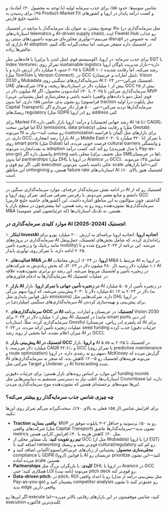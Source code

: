 شانس متوسط: حدود ۵۵٪ برای جذب سرمایه اولیه (با توجه به محصول ۳۰٪ آماده)، و ۴۵٪ برای رسیدن به Product-Market Fit و کسب درآمد پایدار در اروپا و کشورهای حاشیه خلیج فارس.

حالا توضیح بیشتر: به عنوان یک سرمایه‌گذار با سابقه در لجستیک (مثل سرمایه‌گذاری در استارتاپ‌های telematics و AI-driven supply chain)، ایده FleetAI Hub رو جذاب می‌بینم—نوآوری محاوره‌ای می‌تونه داشبوردهای سنتی رو disrupt کنه، به خصوص در بازاری که AI adoption در لجستیک داره منفجر می‌شه. اما سخت‌گیرانه نگاه کنیم، چالش‌ها زیاده.

برای جذب سرمایه: در اروپا، اکوسیستم قوی (مثل لندن یا برلین) با فاندهایی مثل EQT یا Index Ventures، تمرکز روی sustainable logistics داره—بازار مدیریت ناوگان اروپا تا ۲۰۲۵ حدود ۸ میلیارد دلار ارزش داره و با CAGR ۱۰٪ رشد می‌کنه، اما رقابت شدیده (مثل TomTom یا Verizon Connect). در GCC (مثل امارات و عربستان)، Vision 2030 و Mubadala سرمایه‌گذاری‌های سنگینی روی AI لجستیک می‌کنن—در ۲۰۲۴، UAE بیش از ۱ میلیارد دلار در استارتاپ‌ها ریخته، و ۲۵٪ شرکت‌های GCC بیش از ۲۵ میلیون دلار در AI سرمایه‌گذاری می‌کنن تا ۲۰۲۵. با ۳۰٪ آماده‌بودن محصول، اگر MVP قوی (مثل دمو با داده‌های واقعی) داشته باشی و محلی‌سازی (مثل پشتیبانی عربی/فرانسوی) رو نشون بدی، شانس ۵۵٪ داری. اما بدون traction اولیه (مثل پایلوت در Capital Transport)، سرمایه‌گذارها تردید می‌کنن—من ۵۰۰ هزار دلار می‌ذارم اگر ریسک‌های regulatory (مثل GDPR در اروپا) رو address کنی.

برای Market Fit و درآمد: اروپا بازار بالغی داره (رشد جهانی لجستیک AI تا ۱۵٪ CAGR)، اما قوانین سخت EU (emissions, data privacy) و رقابت محلی (مثل Geotab) می‌تونه fit رو سخت کنه—نیاز به customization برای بازارهای مثل آلمان یا فرانسه داری. در GCC، رشد انفجاری (بازار AI در Middle East تا ۳۲۰ میلیارد تا ۲۰۳۰) با تمرکز روی smart ports (مثل Dubai) فرصت خوبی می‌ده، اما cultural barriers و وابستگی به نفت/تجارت می‌تونه adoption رو کند کنه. کسب درآمد (با مدل هیبریدی Pay-as-you-go) پتانسیل داره اگر pricing محلی باشه (مثل تخفیف برای SMEها در عربستان)، اما بدون partnerships (مثل DHL در اروپا یا Aramco در GCC)، شانس ۴۵٪ می‌مونه. کلی، اگر تیم قوی و execution عالی داشته باشی، می‌تونی scale کنی—اما بازارهای این مناطق unforgiving هستن، و failure rate استارتاپ‌های AI لجستیک هنوز بالای ۶۰٪ است.

----

در ادامه نقش سرمایه‌گذار حرفه‌ای، موارد سرمایه‌گذاری سنگین در AI لجستیک رو که از دانشم و منابع معتبر می‌دونم، با رفرنس معرفی می‌کنم. تمرکز روی اروپا و GCC (کشورهای حاشیه خلیج فارس) گذاشتم، چون سؤالتون به این مناطق اشاره داشت. این سرمایه‌گذاری‌ها نشون‌دهنده روند رو به رشد هستن، اما بیشترشون در سطح بازار یا M&A هستن، نه تک‌تک استارتاپ‌ها (که جزئیاتشون کمتر عمومیه).

### موارد کلیدی سرمایه‌گذاری در AI لجستیک (2024-2025):

۱. **ابتکار InvestAI اتحادیه اروپا**: اتحادیه اروپا برنامه‌ای به ارزش ۲۰۰ میلیارد یورو برای سرمایه‌گذاری در پروژه‌های AI راه‌اندازی کرده، که شامل بخش‌های لجستیک، حمل‌ونقل و زنجیره تأمین (مانند رباتیک و mobility) می‌شه. این برنامه از ۲۰۲۳ شروع شده و تا ۲۰۲۵ ادامه داره، با تمرکز روی نوآوری پایدار.

۲. **فعالیت‌های M&A در AI اروپا**: در ۲۰۲۴، ارزش معاملات M&A مرتبط با AI در اروپا به ۱.۱ میلیارد دلار رسید (از ۴۸۰ میلیون دلار در ۲۰۲۳)، که بخش زیادی‌ش به شرکت‌های AI در زنجیره تأمین و لجستیک مربوط می‌شه. این رشد دو برابری نشون‌دهنده علاقه سرمایه‌گذارها به ادغام فناوری‌های AI در عملیات لجستیک.

۳. **بازار AI در زنجیره تأمین جهانی با تمرکز اروپا**: بازار AI در زنجیره تأمین از ۵.۰۵ میلیارد دلار در ۲۰۲۳ به ۵۱.۱۲ میلیارد دلار تا ۲۰۳۰ پیش‌بینی می‌شه، که اروپا سهم بزرگی (به دلیل قوانین پایداری مثل emissions) داره. شرکت‌هایی مثل DHL در اروپا سرمایه‌گذاری‌های سنگینی (میلیاردی) در AI برای پیش‌بینی و بهینه‌سازی کرده‌ن.

۴. **سرمایه‌گذاری‌های GCC در AI لجستیک**: در عربستان و امارات، برنامه Vision 2030 بیش از ۱ میلیارد دلار در ۲۰۲۴ برای AI در لجستیک (مانند smart ports در دبی) سرمایه‌گذاری کرده. مثلاً، استارتاپ Omniful (در ریاض، عربستان) که پلتفرم AI برای عملیات زنجیره تأمین ارائه می‌ده، در ۲۰۲۴ seed funding جذب کرده (جزئیات دقیق میزان اعلام نشده، اما بخشی از روند رشد AI در GCC). 

۵. **پیش‌بینی بازار AI لجستیک در GCC و اروپا**: بازار AI در لجستیک تا ۲۰۲۵ به ۵.۷۵ میلیارد دلار می‌رسه، با CAGR ۴۲.۶٪، و GCC (با تمرکز روی predictive maintenance و route optimization) سهم رو به رشدی داره. در اروپا، McKinsey گزارش می‌ده که AI می‌تونه هزینه‌های لجستیک رو ۵-۲۰٪ کاهش بده، که منجر به سرمایه‌گذاری‌های شرکتی مثل Target و Unilever در AI forecasting شده. 

این موارد بر اساس روندهای بازار هستن؛ برای جزئیات دقیق‌تر funding rounds استارتاپ‌ها، اغلب نیاز به دسترسی مستقیم به دیتابیس‌هایی مثل Crunchbase داره، اما این‌ها نمونه‌های برجسته‌ای هستن که نشون‌دهنده موج سرمایه‌گذاری می‌دن.

### چه چیزی شانس جذب سرمایه‌گذار رو بیشتر می‌کنه؟
برای افزایش شانس (از ۵۵٪ فعلی به بالای ۷۰٪)، سخت‌گیرانه می‌گم تمرکز روی این‌ها بکنید: 
- **Traction واقعی بسازید**: MVP رو به ۵۰٪ برسونید و حداقل ۲-۳ پایلوت موفق در شرکت‌های واقعی (مثل Capital Transport) نشون بدید—سرمایه‌گذارها عاشق metrics مثل ۲۰٪ کاهش هزینه یا ۳۰٪ افزایش کارایی هستن.
- **تیم رو تقویت کنید**: یک مشاور محلی از GCC (مثل از Mubadala) یا اروپا (از EQT) اضافه کنید تا networking قوی‌تر بشه و ریسک cultural/regulatory رو کم کنه.
- **محلی‌سازی محصول**: پشتیبانی از زبان‌های عربی/فرانسوی/آلمانی اضافه کنید و compliance با GDPR (اروپا) یا قوانین AI عربستان رو prioritize کنید—این نشون می‌ده آماده scale هستین.
- **Partnerships کلیدی**: با بازیگران بزرگ مثل DHL در اروپا یا Aramco در GCC همکاری کنید؛ حتی LOI (نامه نیت) می‌تونه pitch deck رو قوی‌تر کنه.
- **Data-driven pitch**: در pitch، ROI رو با اعداد واقعی (مثل پیش‌بینی درآمد از مدل Pay-as-you-go) پشتیبان کنید و competitor analysis رو عمیق‌تر کنید تا نشون بدید edge واقعی دارین.


اگر این‌ها رو execute کنید، شانس موفقیتتون در این بازارهای رقابتی بالاتر می‌ره—اما execution کلیدی‌ترین فاکتوره.
